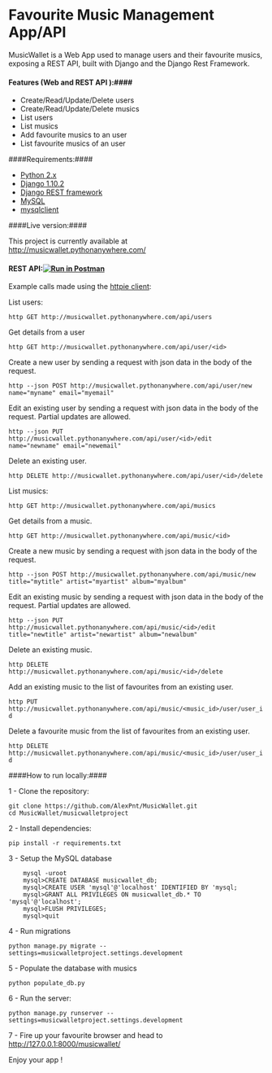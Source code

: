 Favourite Music Management App/API 
===================================
MusicWallet is a Web App used to manage users and their favourite musics, exposing a REST API, built with Django and the Django Rest Framework.

#### Features (Web and REST API ):####
* Create/Read/Update/Delete users 
* Create/Read/Update/Delete musics 
* List users
* List musics
* Add favourite musics to an user
* List favourite musics of an user


####Requirements:####
* [Python 2.x](https://www.python.org/downloads/)
* [Django 1.10.2](https://www.djangoproject.com/download/)
* [Django REST framework](http://www.django-rest-framework.org/)
* [MySQL](http://www.mysql.com/)
* [mysqlclient](https://pypi.python.org/pypi/mysqlclient)

####Live version:####

This project is currently available at http://musicwallet.pythonanywhere.com/

#### REST API:[![Run in Postman](https://run.pstmn.io/button.svg)](https://app.getpostman.com/run-collection/ae565d7545fa44b5dd03)

Example calls made using the [httpie client](https://httpie.org):

List users:

```http GET http://musicwallet.pythonanywhere.com/api/users ```

Get details from a user

```http GET http://musicwallet.pythonanywhere.com/api/user/<id> ```

Create a new user by sending a request with json data in the body of the request.

```http --json POST http://musicwallet.pythonanywhere.com/api/user/new name="myname" email="myemail"``` 

Edit an existing user by sending a request with json data in the body of the request. Partial updates are allowed.

```http --json PUT http://musicwallet.pythonanywhere.com/api/user/<id>/edit name="newname" email="newemail"```

Delete an existing user.

```http DELETE http://musicwallet.pythonanywhere.com/api/user/<id>/delete``` 

List musics:

```http GET http://musicwallet.pythonanywhere.com/api/musics ```

Get details from a music.

```http GET http://musicwallet.pythonanywhere.com/api/music/<id> ```

Create a new music by sending a request with json data in the body of the request.

```http --json POST http://musicwallet.pythonanywhere.com/api/music/new title="mytitle" artist="myartist" album="myalbum"``` 

Edit an existing music by sending a request with json data in the body of the request. Partial updates are allowed.

```http --json PUT http://musicwallet.pythonanywhere.com/api/music/<id>/edit title="newtitle" artist="newartist" album="newalbum"```

Delete an existing music.

```http DELETE http://musicwallet.pythonanywhere.com/api/music/<id>/delete```

Add an existing music to the list of favourites from an existing user.

```http PUT http://musicwallet.pythonanywhere.com/api/music/<music_id>/user/user_id```

Delete a favourite music from the list of favourites from an existing user.

```http DELETE http://musicwallet.pythonanywhere.com/api/music/<music_id>/user/user_id```

####How to run locally:####

1 - Clone the repository:

	git clone https://github.com/AlexPnt/MusicWallet.git
	cd MusicWallet/musicwalletproject

2 - Install dependencies:

	pip install -r requirements.txt

3 - Setup the MySQL database

		mysql -uroot
		mysql>CREATE DATABASE musicwallet_db;
		mysql>CREATE USER 'mysql'@'localhost' IDENTIFIED BY 'mysql;
		mysql>GRANT ALL PRIVILEGES ON musicwallet_db.* TO 'mysql'@'localhost'; 
		mysql>FLUSH PRIVILEGES;
		mysql>quit

4 - Run migrations

	python manage.py migrate --settings=musicwalletproject.settings.development

5 - Populate the database with musics
	
	python populate_db.py
6 - Run the server:
		
	python manage.py runserver --settings=musicwalletproject.settings.development

7 - Fire up your favourite browser and head to http://127.0.0.1:8000/musicwallet/ 

Enjoy your app !


	
	





